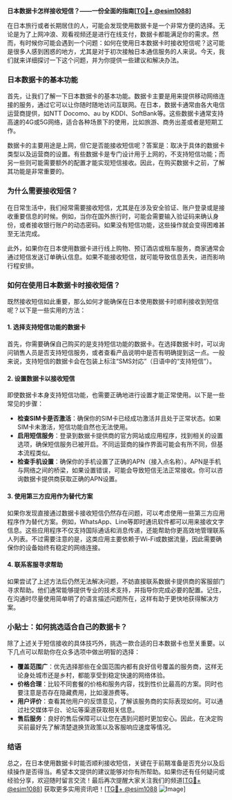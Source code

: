 **日本数据卡怎样接收短信？——一份全面的指南[[TG💪+ @esim1088](https://t.me/s/esim1088)]**

在日本旅行或者长期居住的人，可能会发现使用数据卡是一个非常方便的选择。无论是为了上网冲浪、观看视频还是进行在线支付，数据卡都能满足你的需求。然而，有时候你可能会遇到一个问题：如何在使用日本数据卡时接收短信呢？这可能是很多人感到困惑的地方，尤其是对于初次接触日本通信服务的人来说。今天，我们就来详细探讨一下这个问题，并为你提供一些建议和解决办法。

### 日本数据卡的基本功能

首先，让我们了解一下日本数据卡的基本功能。数据卡主要是用来提供移动网络连接的服务，通过它可以让你随时随地访问互联网。在日本，数据卡通常由各大电信运营商提供，如NTT Docomo、au by KDDI、SoftBank等。这些数据卡通常支持高速的4G或5G网络，适合各种场景下的使用，比如旅游、商务出差或者是短期工作。

数据卡的主要用途是上网，但它是否能接收短信呢？答案是：取决于具体的数据卡类型以及运营商的设置。有些数据卡是专门设计用于上网的，不支持短信功能；而另一些则可能需要额外的配置才能实现短信接收。因此，在购买数据卡之前，了解其功能是非常重要的。

### 为什么需要接收短信？

在日常生活中，我们经常需要接收短信，尤其是在涉及安全验证、账户登录或是接收重要信息的时候。例如，当你在国外旅行时，可能会需要输入验证码来确认身份，或者接收银行账户的动态密码。如果没有短信功能，这些操作就会变得困难甚至无法完成。

此外，如果你在日本使用数据卡进行线上购物、预订酒店或租车服务，商家通常会通过短信发送订单确认信息。如果不能接收短信，就可能导致信息丢失，进而影响行程安排。

### 如何在使用日本数据卡时接收短信？

既然接收短信如此重要，那么如何才能确保在日本使用数据卡时顺利接收到短信呢？以下是一些实用的方法：

#### 1. 选择支持短信功能的数据卡

首先，你需要确保自己购买的是支持短信功能的数据卡。在选择数据卡时，可以询问销售人员是否支持短信服务，或者查看产品说明中是否有明确提到这一点。一般来说，支持短信的数据卡会在包装上标注“SMS対応”（日语中的“支持短信”）。

#### 2. 设置数据卡以接收短信

即使数据卡本身支持短信功能，也需要正确地进行设置才能正常使用。以下是一些常见的步骤：

- **检查SIM卡是否激活**：确保你的SIM卡已经成功激活并且处于正常状态。如果SIM卡未激活，短信功能自然也无法使用。
- **启用短信服务**：登录到数据卡提供商的官方网站或应用程序，找到相关的设置选项，确保短信服务已被开启。不同运营商的操作界面可能会有所不同，但基本流程类似。
- **检查手机设置**：确保你的手机设置了正确的APN（接入点名称）。APN是手机与网络之间的桥梁，如果设置错误，可能会导致短信无法正常接收。你可以咨询数据卡提供商获取正确的APN设置。

#### 3. 使用第三方应用作为替代方案

如果你发现直接通过数据卡接收短信仍然存在问题，可以考虑使用一些第三方应用程序作为替代方案。例如，WhatsApp、Line等即时通讯软件都可以用来接收文字信息。这些应用程序不仅支持国际通话和消息传递，还能帮助你更高效地管理联系人列表。不过需要注意的是，这类应用主要依赖于Wi-Fi或数据流量，因此需要确保你的设备始终有稳定的网络连接。

#### 4. 联系客服寻求帮助

如果尝试了上述方法后仍然无法解决问题，不妨直接联系数据卡提供商的客服部门寻求帮助。他们通常能够提供专业的技术支持，并指导你完成必要的配置。记住，在沟通时尽量使用简单明了的语言描述问题所在，这样有助于更快地获得解决方案。

### 小贴士：如何挑选适合自己的数据卡？

除了上述关于短信接收的具体技巧外，挑选一款合适的日本数据卡也至关重要。以下几点可以帮助你在众多选项中做出明智的选择：

- **覆盖范围广**：优先选择那些在全国范围内都有良好信号覆盖的服务商，这样无论身处城市还是乡村，都能享受到稳定快速的网络体验。
- **价格合理**：比较不同套餐的价格和服务内容，找到性价比最高的方案。同时也要注意是否存在隐藏费用，比如漫游费等。
- **用户评价**：查看其他用户的反馈意见，了解该服务商的实际表现如何。可以通过社交媒体平台、论坛等渠道获取相关信息。
- **售后服务**：良好的售后保障可以让您在遇到问题时更加安心。因此，在决定购买前最好先了解清楚退换货政策以及客服响应速度等情况。

### 结语

总之，在日本使用数据卡时能否顺利接收短信，关键在于前期准备是否充分以及后续操作是否得当。希望本文提供的建议能够对你有所帮助。如果你还有任何疑问或经验分享，欢迎随时留言交流！最后再次提醒大家关注我们的频道[[TG💪+ @esim1088](https://t.me/s/esim1088)] 获取更多实用资讯吧！[[TG💪+ @esim1088](https://t.me/s/esim1088) ![Image](https://i.postimg.cc/4NQfJmqS/Snipaste-2025-05-13-00-14-12.png)]